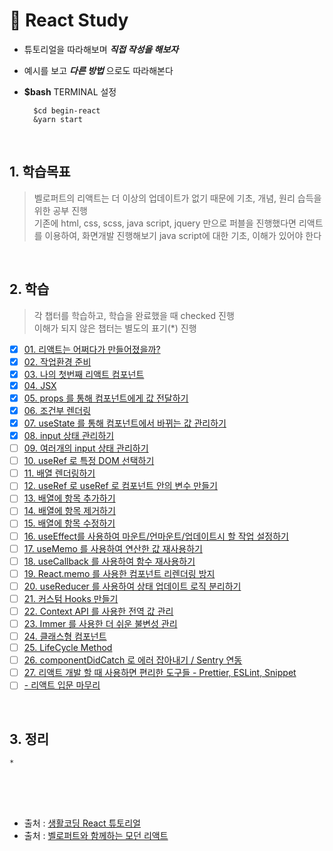 # 🤔 React Study 

* 튜토리얼을 따라해보며 _**직접 작성을 해보자**_
* 예시를 보고 _**다른 방법**_ 으로도 따라해본다
* **$bash** TERMINAL 설정
    
        $cd begin-react   
        &yarn start   

<br />

## 1. 학습목표

> 벨로퍼트의 리액트는 더 이상의 업데이트가 없기 때문에 기초, 개념, 원리 습득을 위한 공부 진행   
> 기존에 html, css, scss, java script, jquery 만으로 퍼블을 진행했다면 리액트를 이용하여, 화면개발 진행해보기
> java script에 대한 기초, 이해가 있어야 한다

<br />

## 2. 학습

> 각 챕터를 학습하고, 학습을  완료했을 때 checked 진행  
> 이해가 되지 않은 챕터는 별도의 표기(*) 진행

* [X] [01. 리액트는 어쩌다가 만들어졌을까?](https://react.vlpt.us/basic/01-concept.html)
* [X] [02. 작업환경 준비](https://react.vlpt.us/basic/02-prepare.html)
* [X] [03. 나의 첫번째 리액트 컴포넌트](https://react.vlpt.us/basic/03-first-component.html)
* [X] [04. JSX](https://react.vlpt.us/basic/04-jsx.html)
* [X] [05. props 를 통해 컴포넌트에게 값 전달하기](https://react.vlpt.us/basic/05-props.html)
* [X] [06. 조건부 렌더링](https://react.vlpt.us/basic/06-conditional-rendering.html)
* [X] [07. useState 를 통해 컴포넌트에서 바뀌는 값 관리하기](https://react.vlpt.us/basic/07-useState.html)
* [X] [08. input 상태 관리하기](https://react.vlpt.us/basic/08-manage-input.html)
* [ ] [09. 여러개의 input 상태 관리하기](https://react.vlpt.us/basic/09-multiple-inputs.html)
* [ ] [10. useRef 로 특정 DOM 선택하기](https://react.vlpt.us/basic/10-useRef.html)
* [ ] [11. 배열 렌더링하기](https://react.vlpt.us/basic/11-render-array.html)
* [ ] [12. useRef 로 useRef 로 컴포넌트 안의 변수 만들기](https://react.vlpt.us/basic/12-variable-with-useRef.html)
* [ ] [13. 배열에 항목 추가하기](https://react.vlpt.us/basic/13-array-insert.html)
* [ ] [14. 배열에 항목 제거하기](https://react.vlpt.us/basic/14-array-remove.html)
* [ ] [15. 배열에 항목 수정하기](https://react.vlpt.us/basic/15-array-modify.html)
* [ ] [16. useEffect를 사용하여 마운트/언마운트/업데이트시 할 작업 설정하기](https://react.vlpt.us/basic/16-useEffect.html)
* [ ] [17. useMemo 를 사용하여 연산한 값 재사용하기](https://react.vlpt.us/basic/17-useMemo.html)
* [ ] [18. useCallback 를 사용하여 함수 재사용하기](https://react.vlpt.us/basic/18-useCallback.html)
* [ ] [19. React.memo 를 사용한 컴포넌트 리렌더링 방지](https://react.vlpt.us/basic/19-React.memo.html)
* [ ] [20. useReducer 를 사용하여 상태 업데이트 로직 분리하기](https://react.vlpt.us/basic/20-useReducer.html)
* [ ] [21. 커스텀 Hooks 만들기](https://react.vlpt.us/basic/21-custom-hook.html)
* [ ] [22. Context API 를 사용한 전역 값 관리](https://react.vlpt.us/basic/22-context-dispatch.html)
* [ ] [23. Immer 를 사용한 더 쉬운 불변성 관리](https://react.vlpt.us/basic/23-immer.html)
* [ ] [24. 클래스형 컴포넌트](https://react.vlpt.us/basic/24-class-component.html)
* [ ] [25. LifeCycle Method](https://react.vlpt.us/basic/25-lifecycle.html)
* [ ] [26. componentDidCatch 로 에러 잡아내기 / Sentry 연동](https://react.vlpt.us/basic/26-componentDidCatch-and-sentry.html)
* [ ] [27. 리액트 개발 할 때 사용하면 편리한 도구들 - Prettier, ESLint, Snippet](https://react.vlpt.us/basic/27-useful-tools.html)
* [ ] [- 리액트 입문 마무리](https://react.vlpt.us/basic/CONCLUSION.html)

<br />

## 3. 정리

    * 

<br />
<br />
<br />


- 출처 :  [생활코딩 React 튜토리얼](https://www.opentutorials.org/course/4900)
- 출처 :  [벨로퍼트와 함께하는 모던 리액트](https://react.vlpt.us/)